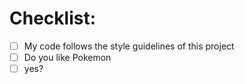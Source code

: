 # Checklist:

- [ ] My code follows the style guidelines of this project
- [ ] Do you like Pokemon
- [ ] yes?